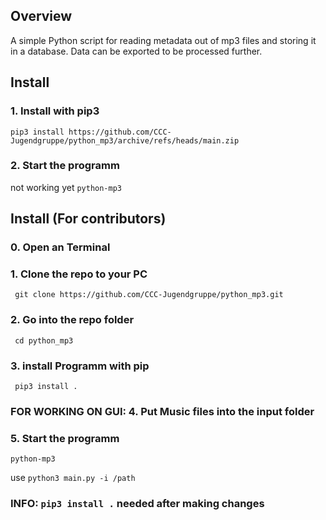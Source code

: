 ## Overview 
A simple Python script for reading metadata out of mp3 files and storing it in a database. Data can be exported to be processed further. 

## Install
### 1. Install with pip3
```pip3 install https://github.com/CCC-Jugendgruppe/python_mp3/archive/refs/heads/main.zip```
### 2. Start the programm
not working yet ```python-mp3```

## Install (For contributors)
### 0. Open an Terminal
### 1. Clone the repo to your PC
``` git clone https://github.com/CCC-Jugendgruppe/python_mp3.git```
### 2. Go into the repo folder
``` cd python_mp3```
### 3. install Programm with pip
``` pip3 install .```
### FOR WORKING ON GUI: 4. Put Music files into the input folder
### 5. Start the programm
```python-mp3```

use ```python3 main.py -i /path``` 
### INFO: ```pip3 install .``` needed after making changes 

